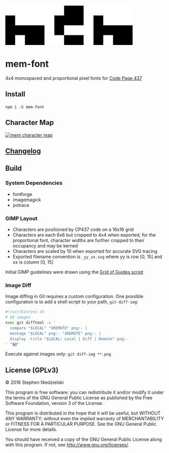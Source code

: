 <img style='image-rendering: pixelated;' width='400' src='doc/logo.png'
  alt='logo'>

# mem-font
4x4 monospaced and proportional pixel fonts for
[Code Page 437](https://en.wikipedia.org/wiki/Code_page_437)

## Install
```npm i -S mem-font```

## Character Map
<a href='build/mem-10x.png'><img style='image-rendering: pixelated;' width='400'
  src='build/mem-10x.png' alt='mem character map'></a>

## [Changelog](doc/changelog.md)

## Build

### System Dependencies
- fontforge
- imagemagick
- potrace

### GIMP Layout
- Characters are positioned by CP437 code on a 16x16 grid
- Characters are each 6x6 but cropped to 4x4 when exported; for the proportional
  font, character widths are further cropped to their occupancy and may be
  kerned
- Characters are scaled by 10 when exported for accurate SVG tracing
- Exported filename convention is ```_yy_xx.svg``` where yy is row [0, 15]
  and xx is column [0, 15]

Initial GIMP guidelines were drawn using the
[Grid of Guides script](http://registry.gimp.org/node/12003)

### Image Diff

Image diffing in Git requires a custom configuration. One possible configuration
is to add a shell script to your path, `git-diff-img`:

```sh
#!/usr/bin/env sh
# $@ images
exec git difftool -x '
  compare "$LOCAL" "$REMOTE" png:- |
  montage "$LOCAL" png:- "$REMOTE" png:- |
  display -title "$LOCAL: Local | Diff | Remote" png:-
' "$@"
```

Execute against images only: ```git diff-img **.png```

## License (GPLv3)
© 2016 Stephen Niedzielski

This program is free software: you can redistribute it and/or modify it
under the terms of the GNU General Public License as published by the
Free Software Foundation, version 3 of the License.

This program is distributed in the hope that it will be useful, but
WITHOUT ANY WARRANTY; without even the implied warranty of
MERCHANTABILITY or FITNESS FOR A PARTICULAR PURPOSE. See the GNU General
Public License for more details.

You should have received a copy of the GNU General Public License along
with this program. If not, see <http://www.gnu.org/licenses/>.